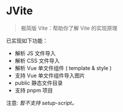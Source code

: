 # JVite

> 极简版 Vite：帮助你了解 Vite 的实现原理

已实现如下功能：
- 解析 JS 文件导入
- 解析 CSS 文件导入
- 解析 Vue 单文件组件 ( template & style )
- 支持 Vue 单文件组件导入图片
- public 静态文件目录
- 支持 pnpm 项目

注意: *暂不支持 setup-script。*
